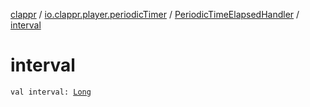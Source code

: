 [clappr](../../index.md) / [io.clappr.player.periodicTimer](../index.md) / [PeriodicTimeElapsedHandler](index.md) / [interval](.)

# interval

`val interval: `[`Long`](https://kotlinlang.org/api/latest/jvm/stdlib/kotlin/-long/index.html)